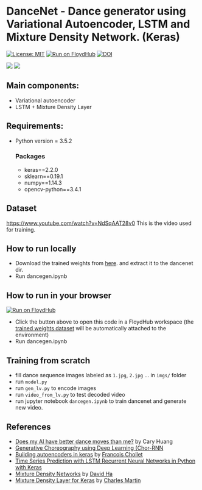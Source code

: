 # DanceNet - Dance generator using Variational Autoencoder, LSTM and Mixture Density Network. (Keras)

[![License: MIT](https://img.shields.io/badge/License-MIT-yellow.svg)](https://github.com/jsn5/dancenet/blob/master/LICENSE) [![Run on FloydHub](https://static.floydhub.com/button/button-small.svg)](https://floydhub.com/run)
[![DOI](https://zenodo.org/badge/143685321.svg)](https://zenodo.org/badge/latestdoi/143685321)

![](https://github.com/jsn5/dancenet/blob/master/demo.gif ) ![](https://github.com/jsn5/dancenet/blob/master/demo2.gif )

## Main components:

* Variational autoencoder
* LSTM + Mixture Density Layer

## Requirements:

* Python version = 3.5.2

  ### Packages
  * keras==2.2.0
  * sklearn==0.19.1
  * numpy==1.14.3
  * opencv-python==3.4.1

## Dataset

https://www.youtube.com/watch?v=NdSqAAT28v0
This is the video used for training.


## How to run locally

* Download the trained weights from [here](https://drive.google.com/file/d/1LWtERyPAzYeZjL816gBoLyQdC2MDK961/view?usp=sharing). and extract it to the dancenet dir.
* Run dancegen.ipynb

## How to run in your browser

[![Run on FloydHub](https://static.floydhub.com/button/button-small.svg)](https://floydhub.com/run)

* Click the button above to open this code in a FloydHub workspace (the [trained weights dataset](https://www.floydhub.com/whatrocks/datasets/dancenet-weights) will be automatically attached to the environment)
* Run dancegen.ipynb

## Training from scratch

* fill dance sequence images labeled as `1.jpg`, `2.jpg` ... in `imgs/` folder
* run `model.py`
* run `gen_lv.py` to encode images
* run `video_from_lv.py` to test decoded video
* run  jupyter notebook `dancegen.ipynb` to train dancenet and generate new video.

## References

* [Does my AI have better dance moves than me?](https://www.youtube.com/watch?v=Sc7RiNgHHaE&t=9s) by Cary Huang
* [Generative Choreography using Deep Learning (Chor-RNN](https://arxiv.org/abs/1605.06921)
* [Building autoencoders in keras](https://blog.keras.io/building-autoencoders-in-keras.html) by [Francois Chollet](https://twitter.com/fchollet)
* [Time Series Prediction with LSTM Recurrent Neural Networks in Python with Keras](https://machinelearningmastery.com/time-series-prediction-lstm-recurrent-neural-networks-python-keras/)
* [Mixture Density Networks](http://blog.otoro.net/2015/06/14/mixture-density-networks/) by [David Ha](https://twitter.com/hardmaru)
* [Mixture Density Layer for Keras](https://github.com/cpmpercussion/keras-mdn-layer) by [Charles Martin](https://github.com/cpmpercussion/)
 
